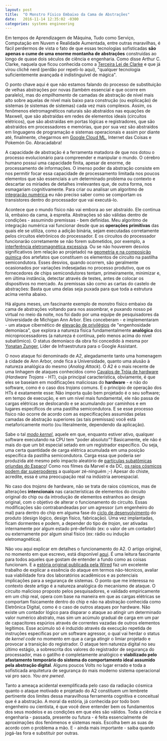 ```yaml
---
layout: post
title:  "O Monstro Físico Embaixo da Cama de Abstrações"
date:   2016-11-14 12:35:02 -0300
categories: systems engineering
---
```

Em tempos de Aprendizagem de Máquina, Tudo como Serviço, Computação em Nuvem e Realidade Aumentada, entre outras maravilhas, é fácil perdermos de vista o fato de que essas tecnologias sofisticadas **são apenas o cume de uma enorme montanha de abstrações** construídas ao longo de quase dois séculos de ciência e engenharia. Como disse Arthur C. Clarke, naquela que ficou conhecida como a [Terceira Lei de Clarke](https://en.wikipedia.org/wiki/Clarke%27s_three_laws) e que já virou clichê nerd (perdão  por repeti-lo aqui), "qualquer tecnologia suficientemente avançada é indistinguível de mágica".

O ponto chave aqui é que não estamos falando do processo de substituição de velhas abstrações por novas (também essencial e que ocorre em paralelo), mas do _empilhamento_ de camadas de abstração de nível mais alto sobre aquelas de nível mais baixo para construção (ou explicação) de sistemas (e sistemas de sistemas) cada vez mais complexos. Assim, os fenômenos eletromagnéticos naturais são abstraídos nas equações de Maxwell, que são abstraídas em redes de elementos ideais (circuitos elétricos), que são abstraídas em portas lógicas e registradores, que são abstraídos em processadores e memórias, que por sua vez são abstraídos em linguagens de programação e sistemas operacionais e assim por diante até, finalmente, chegarmos em [Google Cloud ML](https://cloud.google.com/ml/), Internet das Coisas e Pokemón Go. Abracadabra!

A capacidade de abstração é a ferramenta matadora de que nos dotou o processo evolucionário para compreender e manipular o mundo. O cérebro humano possui uma capacidade finita, apesar de enorme, de processamento de informações. O imenso poder da abstração consiste em nos permitir focar essa capacidade de processamento limitada nos poucos elementos que são essenciais a um determinado problema ou contexto e descartar os miríades de detalhes irrelevantes que, de outra forma, nos esmagariam cognitivamente. Para criar ou analisar um algoritmo de [integração numérica](https://en.wikipedia.org/wiki/Numerical_integration) eu não preciso saber como se comportam os transistores dentro do processador que vai executá-lo.

Acontece que o mundo físico não vai embora ao ser abstraído. Ele continua lá, embaixo da cama, à espreita. Abstrações só são válidas dentro de condições - assumindo premissas - bem definidas. Meu algoritmo de integração numérica vai funcionar desde que as **operações primitivas** das quais ele se utiliza, como a adição binária, sejam executadas corretamente pelos circuitos eletrônicos do processador. E os circuitos do processador funcionarão corretamente se não forem submetidos, por exemplo, a [interferência eletromagnética excessiva](https://en.wikipedia.org/wiki/Electromagnetic_interference). Ou  se não houverem desvios significativos (em relação ao projetado) na [geometria e na composição química](https://en.wikipedia.org/wiki/Semiconductor_device_fabrication) dos artefatos que constituem os elementos de circuito na pastilha semicondutora. Esses desvios, quando ocorrem, são geralmente ocasionados por variações indesejadas no processo produtivo, que os fornecedores de chips semicondutores tentam, primeiramente, minimizar e, em última instância, detectar através de testes, antes de colocar os dispositivos no mercado. As premissas são como as cartas do castelo de abstrações: Basta que uma delas seja puxada para que toda a estrutura acima venha abaixo.

Há alguns meses, um fascinante exemplo de monstro físico embaixo da cama de abstrações voltando para nos assombrar, e puxando nosso pé virtual no meio da noite, nos foi dado por uma equipe de pesquisadores da Universidade de Michigan Ann Arbor. Eles conceberam - e implementaram - um ataque cibernético de [elevação de privilégios](https://en.wikipedia.org/wiki/Privilege_escalation) de "engenhosidade demoníaca", que explora a natureza física fundamentalmente **analógica** dos microprocessadores (a natureza é contínua, pelo menos acima do nível subatômico). O status demoníaco da obra foi concedido à mesma por [Yonatan Zunger](https://plus.google.com/+YonatanZunger/posts/ayXVWrFpQus), Líder de Infraestrutura para o Google Assistant.

O novo ataque foi denominado de _A2_, alegadamente tanto uma homenagem à cidade de Ann Arbor, onde fica a Universidade, quanto uma alusão à natureza analógica do mesmo (_Analog Attack_). O A2 é o mais recente de uma linhagem de ataques conhecidos como [Cavalos de Tróia de hardware](https://en.wikipedia.org/wiki/Hardware_Trojan) (_Hardware Trojans_ - HT), cuja principal característica, obviamente, é que eles se baseiam em modificações maliciosas do **hardware** - e não do software, como é o caso dos _trojans_ comuns. E o princípio de operação dos HTs é exatamente esse: Não importa quão bem projetado é o seu software; em tempo de execução, e em um nível mais fundamental, ele não passa de cargas elétricas se deslocando e se acumulando por caminhos e em lugares específicos de uma pastilha semicondutora. E se esse processo físico não ocorre de acordo com as especificações assumidas pelas camadas de abstração superiores (as tais premissas) você está metaforicamente morto (ou literalmente, dependendo da aplicação).

Sabe o tal [_modo kernel_](https://en.wikipedia.org/wiki/CPU_modes), aquele em que, enquanto estiver ativo, qualquer software executando na CPU tem "poder absoluto"? Basicamente, ele não é mais do que um bit especial setado em um registrador específico. Ou seja, uma certa quantidade de carga elétrica acumulada em uma posição específica da pastilha semicondutora. Carga essa que poderia ser produzida até mesmo pelo impacto aleatório de [partículas subatômicas oriundas do Espaço](http://blogs.cisco.com/sp/can-the-internet-survive-a-cosmic-ray)! Como nos filmes da Marvel e da DC, [os raios cósmicos podem dar superpoderes](https://en.wikipedia.org/wiki/Fantastic_Four) a qualquer zé-ninguém ;-) Apesar do chiste, acredite, essa é uma preocupação real na indústria aeroespacial.

No caso dos _trojans_ de hardware, não se trata de raios cósmicos, mas de alterações **intencionais** nas características de elementos do circuito original do chip ou da introdução de elementos estranhos ao design original, com o objetivo de alterar o funcionamento do circuito. Essas modificações são contrabandeadas por um agressor (um engenheiro do mal) para dentro do chip em alguma fase do [ciclo de desenvolvimento](https://en.wikipedia.org/wiki/Integrated_circuit_design) do produto (design lógico, design físico, fabricação). Uma vez implantadas, ficam dormentes e podem, a depender do tipo de _trojan_, ser ativadas internamente por algum estado pré-definido (ex: o valor de um contador) ou externamente por algum sinal físico (ex: rádio ou indução eletromagnética).

Não vou aqui explicar em detalhes o funcionamento do A2. O artigo original, no momento em que escrevo, está disponível [aqui](http://static1.1.sqspcdn.com/static/f/543048/26931843/1464016046717/A2_SP_2016.pdf?token=N4pJSSoqL4kE4V4JXpTwx7qDRX4%3D). É uma leitura fascinante para todos aqueles que gostam de entender a fundo como as coisas funcionam. E a [estória original publicada pela Wired](https://www.wired.com/2016/06/demonically-clever-backdoor-hides-inside-computer-chip/) faz um excelente trabalho de explicar a essência do ataque em termos não-técnicos, avaliar sua viabilidade fora dos laboratórios acadêmicos e as potenciais implicações para a segurança de sistemas. O ponto que me interessa no contexto deste artigo é a natureza analógica do mecanismo de ataque. O circuito malicioso proposto pelos pesquisadores, e validado empiricamente em um chip real, opera com base na maneira em que as cargas elétricas se comportam fisicamente dentro do chip e não na abstração conhecida como Eletrônica Digital, como é o caso de outros ataques por hardware. Não existe um contador lógico para disparar o ataque ao atingir um determinado valor numérico abstrato, mas sim um acúmulo gradual de carga em um par de capacitores espúrios através de correntes vazadas de outros elementos legítimos. Esse acúmulo só é induzido através da execução repetida de instruções específicas por um software agressor, o qual vai herdar o status de _kernel code_ no momento em que a carga atingir o limiar projetado e provocar a transição do registrador. O ataque tem natureza digital no seu último estágio, a sobrescrita dos valores do registrador de segurança do processador, mas o gatilho é completamente analógico e **viabilizado pelo afastamento temporário do sistema do comportamento ideal assumido pela abstração digital**. Alguns poucos Volts no lugar errado e toda a sofisticada arquitetura de segurança do mais moderno sistema operacional vai pro saco. _You are pwned_.

Tanto a ameaça acidental exemplificada pelo caso da radiação cósmica quanto o ataque motivado e projetado do A2 constituem um lembrete pertinente dos limites dessa maravilhosa ferramenta cognitiva e conceitual que é a abstração. A moral da estória, já conhecida por todo bom engenheiro ou cientista, é que você deve entender bem os fundamentos dos seus modelos e as condições em que eles são válidos. Toda a ciência e engenharia - passada, presente ou futura - é feita essencialmente de aproximações dos fenômenos e sistemas reais. Escolha bem as suas de acordo com o problema a mão. E - ainda mais importante - saiba quando jogá-las fora e substituir por outras.